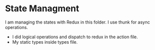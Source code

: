# State Managment

I am managing the states with Redux in this folder. I use thunk for async operations.

- I did logical operations and dispatch to redux in the action file.
- My static types inside types file. 